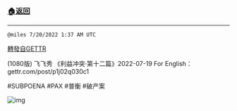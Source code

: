 ###  [:house:返回](README.md)
---


`@miles 7/20/2022 1:37 AM UTC`

[轉發自GETTR](https://gettr.com/post/p1j00ki4712)

(1080版) 飞飞秀 《利益冲突·第十二篇》2022-07-19
For English：gettr.com/post/p1j02q030c1

#SUBPOENA #PAX #普衡 #破产案

![img](https://media.gettr.com/group21/origin/2022/07/20/01/d25d4c6a-7388-be31-bb44-4346a8e754ef/6383d6c383a688bc0ce747d8282e44b3.jpeg)
